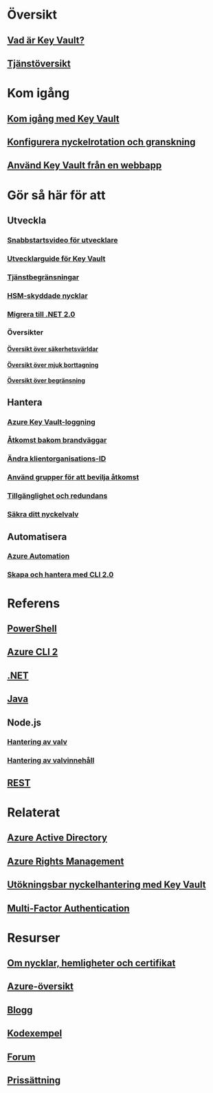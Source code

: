 

# Översikt


## [Vad är Key Vault?](key-vault-whatis.md)


## [Tjänstöversikt](https://azure.microsoft.com/services/key-vault/)



# Kom igång


## [Kom igång med Key Vault](key-vault-get-started.md)


## [Konfigurera nyckelrotation och granskning](key-vault-key-rotation-log-monitoring.md)


## [Använd Key Vault från en webbapp](key-vault-use-from-web-application.md)



# Gör så här för att


## Utveckla


### [Snabbstartsvideo för utvecklare](http://channel9.msdn.com/Blogs/Windows-Azure/Azure-Key-Vault-Developer-Quick-Start)


### [Utvecklarguide för Key Vault](key-vault-developers-guide.md)


### [Tjänstbegränsningar](key-vault-service-limits.md)


### [HSM-skyddade nycklar](key-vault-hsm-protected-keys.md)


### [Migrera till .NET 2.0](key-vault-dotnet2api-release-notes.md)


### Översikter


#### [Översikt över säkerhetsvärldar](key-vault-ovw-security-worlds.md)


#### [Översikt över mjuk borttagning](key-vault-ovw-soft-delete.md)


#### [Översikt över begränsning](key-vault-ovw-throttling.md)



## Hantera


### [Azure Key Vault-loggning](key-vault-logging.md)


### [Åtkomst bakom brandväggar](key-vault-access-behind-firewall.md)


### [Ändra klientorganisations-ID](key-vault-subscription-move-fix.md)


### [Använd grupper för att bevilja åtkomst](key-vault-group-permissions-for-apps.md)


### [Tillgänglighet och redundans](key-vault-disaster-recovery-guidance.md)


### [Säkra ditt nyckelvalv](key-vault-secure-your-key-vault.md)



## Automatisera


### [Azure Automation](automation-manage-key-vault.md)


### [Skapa och hantera med CLI 2.0](key-vault-manage-with-cli2.md)



# Referens


## [PowerShell](/powershell/module/azurerm.keyvault)


## [Azure CLI 2](/cli/azure/keyvault)


## [.NET](/dotnet/api/microsoft.azure.keyvault)


## [Java](/java/api/com.microsoft.azure.keyvault)


## Node.js


### [Hantering av valv](http://azure.github.io/azure-sdk-for-node/azure-arm-keyvault/latest)


### [Hantering av valvinnehåll](http://azure.github.io/azure-sdk-for-node/azure-keyvault/latest)


## [REST](/rest/api/keyvault)



# Relaterat


## [Azure Active Directory](https://azure.microsoft.com/documentation/services/active-directory/)


## [Azure Rights Management](https://technet.microsoft.com/en-US/dn175750)


## [Utökningsbar nyckelhantering med Key Vault](https://msdn.microsoft.com/en-us/library/azure/dn198405)


## [Multi-Factor Authentication](https://azure.microsoft.com/documentation/services/multi-factor-authentication/)



# Resurser


## [Om nycklar, hemligheter och certifikat](https://docs.microsoft.com/rest/api/keyvault/about-keys--secrets-and-certificates)


## [Azure-översikt](https://azure.microsoft.com/roadmap/)


## [Blogg](http://blogs.technet.com/b/kv/)


## [Kodexempel](https://www.microsoft.com/download/details.aspx?id=45343)


## [Forum](https://social.msdn.microsoft.com/forums/azure/en-US/home?forum=AzureKeyVault)


## [Prissättning](https://azure.microsoft.com/pricing/details/key-vault/)
